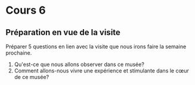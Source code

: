 # Cours 6
## Préparation en vue de la visite
Préparer 5 questions en lien avec la visite que nous irons faire la semaine prochaine. 

1. Qu'est-ce que nous allons observer dans ce musée?
2. Comment allons-nous vivre une expérience et stimulante dans le cœur de ce musée?
